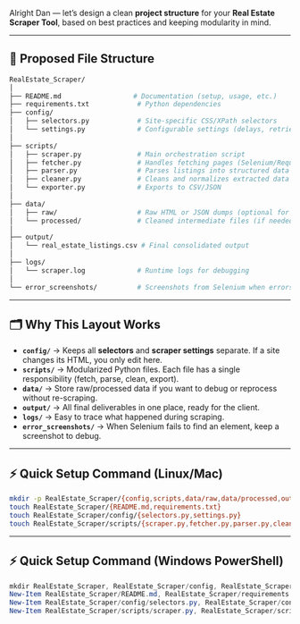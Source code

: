 Alright Dan — let’s design a clean **project structure** for your **Real Estate Scraper Tool**, based on best practices and keeping modularity in mind.

---

## 📂 **Proposed File Structure**

```bash
RealEstate_Scraper/
│
├── README.md                  # Documentation (setup, usage, etc.)
├── requirements.txt            # Python dependencies
├── config/
│   ├── selectors.py            # Site-specific CSS/XPath selectors
│   └── settings.py             # Configurable settings (delays, retries, etc.)
│
├── scripts/
│   ├── scraper.py              # Main orchestration script
│   ├── fetcher.py              # Handles fetching pages (Selenium/Requests)
│   ├── parser.py               # Parses listings into structured data
│   ├── cleaner.py              # Cleans and normalizes extracted data
│   └── exporter.py             # Exports to CSV/JSON
│
├── data/
│   ├── raw/                    # Raw HTML or JSON dumps (optional for debugging)
│   └── processed/              # Cleaned intermediate files (if needed)
│
├── output/
│   └── real_estate_listings.csv # Final consolidated output
│
├── logs/
│   └── scraper.log             # Runtime logs for debugging
│
└── error_screenshots/          # Screenshots from Selenium when errors occur
```

---

## 🗂 **Why This Layout Works**

- **`config/`** → Keeps all **selectors** and **scraper settings** separate. If a site changes its HTML, you only edit here.
- **`scripts/`** → Modularized Python files. Each file has a single responsibility (fetch, parse, clean, export).
- **`data/`** → Store raw/processed data if you want to debug or reprocess without re-scraping.
- **`output/`** → All final deliverables in one place, ready for the client.
- **`logs/`** → Easy to trace what happened during scraping.
- **`error_screenshots/`** → When Selenium fails to find an element, keep a screenshot to debug.

---

## ⚡ Quick Setup Command (Linux/Mac)

```bash
mkdir -p RealEstate_Scraper/{config,scripts,data/raw,data/processed,output,logs,error_screenshots}
touch RealEstate_Scraper/{README.md,requirements.txt}
touch RealEstate_Scraper/config/{selectors.py,settings.py}
touch RealEstate_Scraper/scripts/{scraper.py,fetcher.py,parser.py,cleaner.py,exporter.py}
```

---

## ⚡ Quick Setup Command (Windows PowerShell)

```powershell
mkdir RealEstate_Scraper, RealEstate_Scraper/config, RealEstate_Scraper/scripts, RealEstate_Scraper/data/raw, RealEstate_Scraper/data/processed, RealEstate_Scraper/output, RealEstate_Scraper/logs, RealEstate_Scraper/error_screenshots
New-Item RealEstate_Scraper/README.md, RealEstate_Scraper/requirements.txt -ItemType File
New-Item RealEstate_Scraper/config/selectors.py, RealEstate_Scraper/config/settings.py -ItemType File
New-Item RealEstate_Scraper/scripts/scraper.py, RealEstate_Scraper/scripts/fetcher.py, RealEstate_Scraper/scripts/parser.py, RealEstate_Scraper/scripts/cleaner.py, RealEstate_Scraper/scripts/exporter.py -ItemType File
```
